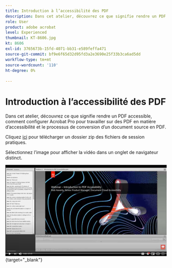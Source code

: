 ```yaml
---
title: Introduction à l’accessibilité des PDF
description: Dans cet atelier, découvrez ce que signifie rendre un PDF accessible, comment configurer Acrobat Pro pour travailler sur des PDF en matière d’accessibilité et le processus de conversion d’un document source en PDF
role: User
product: adobe acrobat
level: Experienced
thumbnail: KT-8606.jpg
kt: 8606
exl-id: 3765673b-15fd-4071-bb31-e589feffa471
source-git-commit: bf9e6f65d32d95fd3a2e3690e25f33b3ca6ad5dd
workflow-type: tm+mt
source-wordcount: '110'
ht-degree: 0%

---
```


# Introduction à l’accessibilité des PDF

Dans cet atelier, découvrez ce que signifie rendre un PDF accessible, comment configurer Acrobat Pro pour travailler sur des PDF en matière d’accessibilité et le processus de conversion d’un document source en PDF.

Cliquez [ici](../assets/accessibilitysession1.zip) pour télécharger un dossier zip des fichiers de session pratiques.

Sélectionnez l’image pour afficher la vidéo dans un onglet de navigateur distinct.

[![Vidéo Session 1](../assets/Accessibilitysession1_YT.png)](https://www.youtube.com/embed/DaadHIWHgzU){target=&quot;_blank&quot;}
